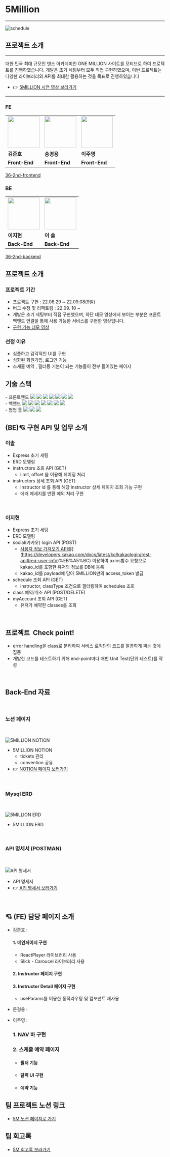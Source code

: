 # 5Million
--- 

![schedule](https://velog.velcdn.com/images/sharphand1/post/9bfab73f-d9d6-4d9d-b075-7b8ca8ef996c/image.png)

## 프로젝트 소개
---
대한 민국 최대 규모인 댄스 아카데미인 ONE MILLION 사이트를 모티브로 하여 프로젝트를 진행하였습니다.  개발은 초기 세팅부터 모두 직접 구현하였으며,  이번 프로젝트는 다양한 라이브러리와 API를 최대한 활용하는 것을 목표로 진행하였습니다
- &#128073; [5MILLION 시연 영상 보러가기](https://youtu.be/oFiMtcx96vc)

---

### FE
<table>
  <tr>
    <td>
      <a href="https://github.com/kimjuno97">
            <img src="https://ca.slack-edge.com/TH0U6FBTN-U03JHPL4GQJ-4d6154be5763-512" width="100px" />
        </a>
    </td>
    <td>
         <a href="https://github.com/strongsongky">
          	<img src="https://ca.slack-edge.com/TH0U6FBTN-U03JL5NKCHJ-192f4970c7ed-512" width="100px"/>
        </a>
    </td>
    <td>
      <a href="https://github.com/CodyMan0">
          	<img src="https://ca.slack-edge.com/TH0U6FBTN-U03JHMEQ02X-6cffc3092879-512" width="100px" />
        </a>
    </td>
  </tr>
  <tr>
    <td><b>김준호</b></td>
    <td><b>송경용</b></td>
    <td><b>이주영</b></td>
  </tr>
  <tr>
    <td><b>Front-End</b></td>
    <td><b>Front-End</b></td>
    <td><b>Front-End</b></td>
  </tr>
</table>

[36-2nd-frontend](https://github.com/wecode-bootcamp-korea/36-2nd-5MILLION-frontend)

### BE
<table>
  <tr>
    <td>
    	 <a href="https://github.com/LeeJ1Hyun">
          <img src="https://ca.slack-edge.com/TH0U6FBTN-U03JB5PFMML-843d4de54ab3-512" width="100px" />
        </a>
    </td>
    <td>
       <a href="https://github.com/isol78">
          <img src="https://ca.slack-edge.com/TH0U6FBTN-U03JJUNBB7G-cfc662a4b82c-512" width="100px" />
        </a>
    </td>
  </tr>
  <tr>
    <td><b>이지현</b></td>
    <td><b>이 솔</b></td>
  </tr>
  <tr>
    <td><b>Back-End</b></td>
    <td><b>Back-End</b></td>
  </tr>
</table>

[36-2nd-backend](https://github.com/wecode-bootcamp-korea/36-2nd-5MILLION-backend)


## 프로젝트 소개
### 프로젝트 기간

- 프로젝트 구현 : 22.08.29 ~ 22.09.08(9일)
- 버그 수정 및 리팩토링 : 22.09. 10 ~
- 개발은 초기 세팅부터 직접 구현했으며, 하단 데모 영상에서 보이는 부분은 프론트 백엔드 연결을 통해 사용 가능한 서비스를 구현한 영상입니다.
- [구현 기능 데모 영상]()

### 선정 이유
- 심플하고 감각적인 UI를 구현
- 심화된 회원가입, 로그인 기능
- 스케줄 예약 , 필터등 기본이 되는 기능들이 전부 들어있는 페이지



##  기술 스택
<div align=left>
- 프론트엔드 <img src="https://img.shields.io/badge/JavaScript-FFCA28?style=flat-square&logo=javascript&logoColor=white"/>
  <img src="https://img.shields.io/badge/React.js-58c3cc?style=flat-square&logo=React&logoColor=white"/>
  <img src="https://img.shields.io/badge/CRA-58c3cc?style=flat-square&logo=Create-React-App&logoColor=white"/>
  <img src="https://img.shields.io/badge/React Router Dom-gray?style=flat-square&logo=React-Router&logoColor=F6BB43"/>
  <img src="https://img.shields.io/badge/styled--components-DB7093?style=for-the-badge&logo=styled-components&logoColor=white"/>
  <img src="https://img.shields.io/badge/eslint-000066?style=flat-square&logo=eslint&logoColor=white"/>
  <img src="https://img.shields.io/badge/prettier-00CC00?style=flat-square&logo=eslint&logoColor=white"/>


<br>
- 백앤드 <img src="https://img.shields.io/badge/JavaScript-FFCA28?style=flat-square&logo=javascript&logoColor=white"/>
  <img src="https://img.shields.io/badge/Node.js-008000?style=flat-square&logo=Node.js&logoColor=white"/>
  <img src="https://img.shields.io/badge/Express-000080?style=flat-square&logo=Express&logoColor=white"/>
  <img src="https://img.shields.io/badge/ MySQL8.0-6441a5?style=flat-square&logo=MySQL&logoColor=white"/>
  <img src="https://img.shields.io/badge/Postman-F6BB43?style=flat-square&logo=Postman&logoColor=white"/>
  <img src="https://img.shields.io/badge/Bcrypt-F6BB43?style=flat-square&logo=Bcrypt&logoColor=white"/>
  <img src="https://img.shields.io/badge/JWT-F6BB43?style=flat-square&logo=JWT&logoColor=white"/>
<br>
 - 협업 툴 <img src="https://img.shields.io/badge/Notion-1c1c1c?style=flat-square&logo=Notion&logoColor=white"/> <img src="https://img.shields.io/badge/Slack-553830?style=flat-square&logo=Slack&logoColor=white"/> <img src="https://img.shields.io/badge/Gather-8B00F?style=flat-square&logo=Gather&logoColor=white"/>

</div>


## (BE)💘 구현 API 및 업무 소개

### 이솔
- Express 초기 세팅
- ERD 모델링
- instructors 조회 API (GET)
  - limit, offset 을 이용해 페이징 처리
- instructors 상세 조회 API (GET)
  - Instructor id 를 통해 해당 instructor 상세 페이지 조회 기능 구현
  - 에러 메세지를 반환 예외 처리 구현

<br/>

### 이지현
- Express 초기 세팅
- ERD 모델링
- social(카카오) login API (POST)
  - [사용자 정보 가져오기 API]([https://developers.kakao.com/docs/latest/ko/kakaologin/rest-api#req-user-info)를](https://developers.kakao.com/docs/latest/ko/kakaologin/rest-api#req-user-info)%EB%A5%BC) 이용하여 axios함수 요청으로 kakao_id를 포함한 유저의 정보를 DB에 등록
  - kakao_id를 payload에 담아 5MILLION만의 access_token 발급 
- schedule 조회 API (GET)
  - instructor, classType 조건으로 필터링하여 schedules 조회
- class 예약/취소 API (POST/DELETE)
- myAccount 조회 API (GET)
  - 유저가 예약한 classes를 조회

<br/>

## 프로젝트  Check point!

- error handling을 class로 분리하여 서비스 로직단의 코드를 깔끔하게 짜는 것에 집중  
- 개발한 코드를 테스트하기 위해 end-point마다 매번 Unit Test(단위 테스트)를 작성

<br/>

## Back-End 자료

<br/>

### 노션 페이지

<br/>

![5MILLION NOTION](https://velog.velcdn.com/images/nextlinehappy516/post/683606f8-d8e1-4316-85e5-5d3d8d7ca756/image.png)

- 5MILLION NOTION
  - tickets 관리
  - convention 공유  
- &#128073; [NOTION 페이지 보러가기](https://www.notion.so/5MILLION-44f8de800da145ecb6304292d14df0e1)

<br/>

### Mysql ERD

<br/>

![5MILLION ERD](https://velog.velcdn.com/images/nextlinehappy516/post/b1dc6961-8d32-483a-adaf-39baa9dcf28e/image.png)

- 5MILLION ERD

<br/>

### API 명세서 (POSTMAN)

<br/>

![API 명세서](https://velog.velcdn.com/images/nextlinehappy516/post/83ecbed7-32b8-4c68-bd02-49de5b4c68c1/image.png)

- API 명세서  
- &#128073; [API 명세서 보러가기](https://documenter.getpostman.com/view/22697866/VV4xuvL2#0cc2f620-598b-47bb-a228-a5636c2291d8)

<br/>

## 💘 (FE) 담당 페이지 소개 
- 김준호 : 
   #### 1. 메인페이지 구현
   
   - ReactPlayer 라이브러리 사용
   - Slick - Caroucel 라이브러리 사용

   #### 2. Instructor 페이지 구현
   
   #### 3. Instructor Detail 페이지 구현
   
   - useParams를 이용한 동적라우팅 및 컴포넌트 재사용
  
- 문경용 : 
- 이주영 :
  
  ### 1. NAV 바 구현
  
  ### 2. 스케줄 예약 페이지
  
  - #### 필터 기능
  - #### 달력 UI 구현
  - #### 예약 기능
  


## 팀 프로젝트 노션 링크 
 - [5M 노션 페이지로 가기](https://wecode.notion.site/5MILLION-44f8de800da145ecb6304292d14df0e1)


## 팀 회고록 
- [5M 회고록 보러가기](https://wecode.notion.site/e50db6e5582843dba49c6d3aee6af41a)
